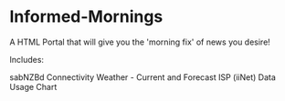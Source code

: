 # Informed-Mornings
A HTML Portal that will give you the 'morning fix' of news you desire!

Includes:

sabNZBd Connectivity
Weather - Current and Forecast
ISP (iiNet) Data Usage Chart


